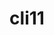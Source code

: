 ---
title: "cli11"
layout: cache
categories: [package, develop-2025-07-13]
meta: {"compilers": ["gcc@11.1.0", "gcc@11.4.0"], "num_specs": 3, "num_specs_by_stack": {"data-vis-sdk": 1, "e4s": 1, "e4s-rocm-external": 1, "hep": 1, "root": 3}, "oss": ["ubuntu20.04", "ubuntu22.04"], "platforms": ["linux"], "stacks": ["data-vis-sdk", "e4s", "e4s-rocm-external", "hep", "root"], "targets": ["x86_64_v3"], "versions": ["1.9.1", "2.5.0"]}
spec_details: [{"compiler": "gcc@11.4.0", "hash": "3k6sjt5ghobgd2fvyq4zgbfv4plajil6", "os": "ubuntu22.04", "platform": "linux", "size": "-", "stacks": ["e4s", "e4s-rocm-external", "root"], "target": "x86_64_v3", "variants": ["build_system=cmake", "build_type=Release", "generator=make", "~ipo", "+pic"], "versions": ["1.9.1"]}, {"compiler": "gcc@11.1.0", "hash": "d5jzcdklamqrigrojyasrhm5h3e6ve7f", "os": "ubuntu20.04", "platform": "linux", "size": "-", "stacks": ["data-vis-sdk", "root"], "target": "x86_64_v3", "variants": ["build_system=cmake", "build_type=Release", "generator=make", "~ipo", "+pic"], "versions": ["1.9.1"]}, {"compiler": "gcc@11.4.0", "hash": "xzakxmg7aqipb7d37lkvjkbdofrxmuqw", "os": "ubuntu22.04", "platform": "linux", "size": "-", "stacks": ["hep", "root"], "target": "x86_64_v3", "variants": ["build_system=cmake", "build_type=Release", "generator=make", "~ipo", "+pic"], "versions": ["2.5.0"]}]
---